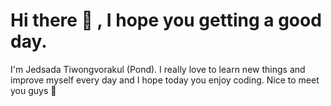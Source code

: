 <h1 align="left">Hi there 👋 , I hope you getting a good day.</h1>

<p align="left" margin="10px">
I'm Jedsada Tiwongvorakul (Pond). I really love to learn new things and improve myself every day and I hope today you enjoy coding. Nice to meet you guys 🙌
</p>

<!-- <p align="left"><a href="https://github.com/ryo-ma/github-profile-trophy"><img src="https://github-profile-trophy.vercel.app/?username=t-jedsada&margin-w=15&margin-h=12&column=4" alt="t-jedsada"/></a></p>

[![Jedsada's github stats](https://github-readme-stats.vercel.app/api?username=T-Jedsada&show_icons=true&line_height=21&show_icons=true&theme=vue)](https://github.com/anuraghazra/github-readme-stats)

[![Top Langs](https://github-readme-stats.vercel.app/api/top-langs/?username=T-Jedsada&show_icons=true&layout=compact&theme=vue)](https://github.com/anuraghazra/github-readme-stats)

<p><img align="center" src="https://github-readme-streak-stats.herokuapp.com/?user=t-jedsada" alt="t-jedsada"/></p>

<h3 align="left">Connect with me:</h3>
<p align="left" style="display:inline-flex;flex-wrap:wrap;">
<a href="https://medium.com/@officialjedsada" target="blank" style="margin-right:6px"><img align="center" src="https://img.shields.io/badge/Medium-12100E?style=for-the-badge&logo=medium&logoColor=whit" alt="medium-jedsada"/></a>
<a href="https://dev.to/officialjedsada" target="blank" style="margin-right:6px"><img align="center" src="https://img.shields.io/badge/dev.to-0A0A0A?style=for-the-badge&logo=devdotto&logoColor=white" alt="dev-to-jedsada"/></a>
<a href="https://twitter.com/officialjedsada" target="blank" style="margin-right:6px"><img align="center" src="https://img.shields.io/badge/Twitter-1DA1F2?style=for-the-badge&logo=twitter&logoColor=white" alt="twitter-jedsada"/></a>
<a href="https://stackoverflow.com/users/4731759" target="blank" style="margin-right:6px"><img align="center" src="https://img.shields.io/badge/Stack_Overflow-FE7A16?style=for-the-badge&logo=stack-overflow&logoColor=white" alt="stackoverflow-jedsada"/></a>
</p>

<h3 align="left">Support:</h3>

[![paypal.me/pondthaitay](https://ionicabizau.github.io/badges/paypal.svg)](https://www.paypal.me/pondthaitay) - You can make one-time donations via PayPal. I'll probably buy a :coffee:. -->
